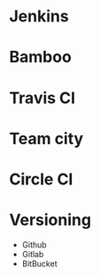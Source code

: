 # Jenkins

# Bamboo

# Travis CI

# Team city

# Circle CI

# Versioning 
- Github
- Gitlab
- BitBucket
